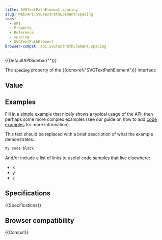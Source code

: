 ```yaml
---
title: SVGTextPathElement.spacing
slug: Web/API/SVGTextPathElement/spacing
tags:
  - API
  - Property
  - Reference
  - spacing
  - SVGTextPathElement
browser-compat: api.SVGTextPathElement.spacing
---
```

{{DefaultAPISidebar("")}}

The **`spacing`** property of the {{domxref("SVGTextPathElement")}} interface 

## Value



## Examples

Fill in a simple example that nicely shows a typical usage of the API, then perhaps some more complex examples (see our guide on how to add [code examples](/en-US/docs/MDN/Contribute/Structures/Code_examples) for more information).

This text should be replaced with a brief description of what the example demonstrates.

```js
my code block
```

And/or include a list of links to useful code samples that live elsewhere:

*   x
*   y
*   z

## Specifications

{{Specifications}}

## Browser compatibility

{{Compat}}


